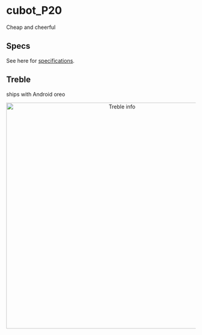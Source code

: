 # cubot_P20


Cheap and cheerful


## Specs

See here for [specifications](https://www.gizmochina.com/product/cubot-p20/).


## Treble

ships with Android oreo

<p align="center">
<img src="https://raw.githubusercontent.com/voltcraft1/cubot_P20/master/cubot_treble.png"
  alt="Treble info"
  width="600" >
</p>


